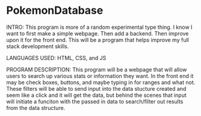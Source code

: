 
# PokemonDatabase
INTRO:
This program is more of a random experimental type thing. I know I want to first make a simple webpage. Then add a backend. Then improve upon it for the front end. This will be a program that helps improve my full stack development skills. 

LANGUAGES USED:
HTML, CSS, and JS

PROGRAM DESCRIPTION:
This program will be a webpage that will allow users to search up various stats or information they want. In the front end it may be check boxes, buttons, and maybe typing in for ranges and what not. These filters will be able to send input into the data stucture created and seem like a click and it will get the data, but behind the scenes that input will initiate a funciton with the passed in data to search/filter out results from the data structure. 
